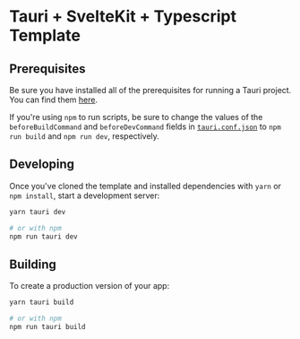 # Tauri + SvelteKit + Typescript Template

## Prerequisites

Be sure you have installed all of the prerequisites for running a Tauri project. You can find them [here](https://tauri.studio/v1/guides/getting-started/prerequisites).

If you're using `npm` to run scripts, be sure to change the values of the `beforeBuildCommand` and `beforeDevCommand` fields in [`tauri.conf.json`](/src-tauri/tauri.conf.json) to `npm run build` and `npm run dev`, respectively.

## Developing

Once you've cloned the template and installed dependencies with `yarn` or `npm install`, start a development server:

```bash
yarn tauri dev

# or with npm
npm run tauri dev
```

## Building

To create a production version of your app:

```bash
yarn tauri build

# or with npm
npm run tauri build
```
